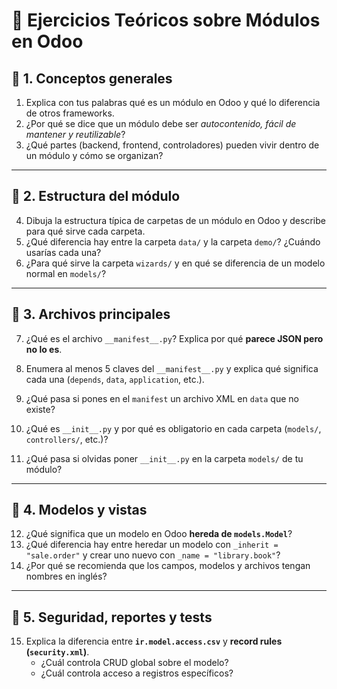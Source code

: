 # 📘 Ejercicios Teóricos sobre Módulos en Odoo

## 🔹 1. Conceptos generales
1. Explica con tus palabras qué es un módulo en Odoo y qué lo diferencia de otros frameworks.  
2. ¿Por qué se dice que un módulo debe ser *autocontenido, fácil de mantener y reutilizable*?  
3. ¿Qué partes (backend, frontend, controladores) pueden vivir dentro de un módulo y cómo se organizan?  

---

## 🔹 2. Estructura del módulo
4. Dibuja la estructura típica de carpetas de un módulo en Odoo y describe para qué sirve cada carpeta.  
5. ¿Qué diferencia hay entre la carpeta `data/` y la carpeta `demo/`? ¿Cuándo usarías cada una?  
6. ¿Para qué sirve la carpeta `wizards/` y en qué se diferencia de un modelo normal en `models/`?  

---

## 🔹 3. Archivos principales
7. ¿Qué es el archivo `__manifest__.py`? Explica por qué **parece JSON pero no lo es**.  
8. Enumera al menos 5 claves del `__manifest__.py` y explica qué significa cada una (`depends`, `data`, `application`, etc.).  
9. ¿Qué pasa si pones en el `manifest` un archivo XML en `data` que no existe?  

10. ¿Qué es `__init__.py` y por qué es obligatorio en cada carpeta (`models/`, `controllers/`, etc.)?  
11. ¿Qué pasa si olvidas poner `__init__.py` en la carpeta `models/` de tu módulo?  

---

## 🔹 4. Modelos y vistas
12. ¿Qué significa que un modelo en Odoo **hereda de `models.Model`**?  
13. ¿Qué diferencia hay entre heredar un modelo con `_inherit = "sale.order"` y crear uno nuevo con `_name = "library.book"`?  
14. ¿Por qué se recomienda que los campos, modelos y archivos tengan nombres en inglés?  

---

## 🔹 5. Seguridad, reportes y tests
15. Explica la diferencia entre **`ir.model.access.csv`** y **record rules (`security.xml`)**.  
    - ¿Cuál controla CRUD global sobre el modelo?  
    - ¿Cuál controla acceso a registros específicos?  
